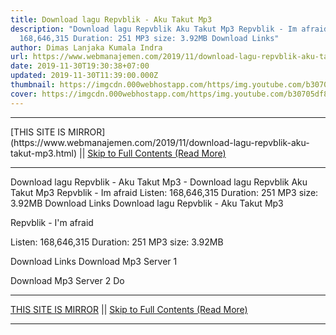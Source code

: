 ```yaml
---
title: Download lagu Repvblik - Aku Takut Mp3
description: "Download lagu Repvblik Aku Takut Mp3 Repvblik - Im afraid Listen:
  168,646,315 Duration: 251 MP3 size: 3.92MB Download Links"
author: Dimas Lanjaka Kumala Indra
url: https://www.webmanajemen.com/2019/11/download-lagu-repvblik-aku-takut-mp3.html
date: 2019-11-30T19:30:38+07:00
updated: 2019-11-30T11:39:00.000Z
thumbnail: https://imgcdn.000webhostapp.com/https/img.youtube.com/b30705df84f44261cfa28df3f671c8c8.jpeg
cover: https://imgcdn.000webhostapp.com/https/img.youtube.com/b30705df84f44261cfa28df3f671c8c8.jpeg
---
```


<hr/> [THIS SITE IS MIRROR](https://www.webmanajemen.com/2019/11/download-lagu-repvblik-aku-takut-mp3.html) || <a href="https://www.webmanajemen.com/2019/11/download-lagu-repvblik-aku-takut-mp3.html" rel="follow" class="button" id="read-more">Skip to Full Contents (Read More)</a> <hr/> Download lagu Repvblik - Aku Takut Mp3 - Download lagu Repvblik Aku Takut Mp3 Repvblik - Im afraid Listen: 168,646,315 Duration: 251 MP3 size: 3.92MB Download Links Download lagu Repvblik - Aku Takut Mp3

  Repvblik - I'm afraid 

  Listen: 168,646,315 
  Duration: 251 
  MP3 size: 3.92MB 

  Download Links 
  Download Mp3 Server 1 

  Download Mp3 Server 2 
  Do <hr/> [THIS SITE IS MIRROR](https://www.webmanajemen.com/2019/11/download-lagu-repvblik-aku-takut-mp3.html) || <a href="https://www.webmanajemen.com/2019/11/download-lagu-repvblik-aku-takut-mp3.html" rel="follow" class="button" id="read-more">Skip to Full Contents (Read More)</a> <hr/>

<script>
    if (location.host.includes('dimaslanjaka12')) {
      location.replace('https://www.webmanajemen.com/2019/11/download-lagu-repvblik-aku-takut-mp3.html');
    }
  </script>